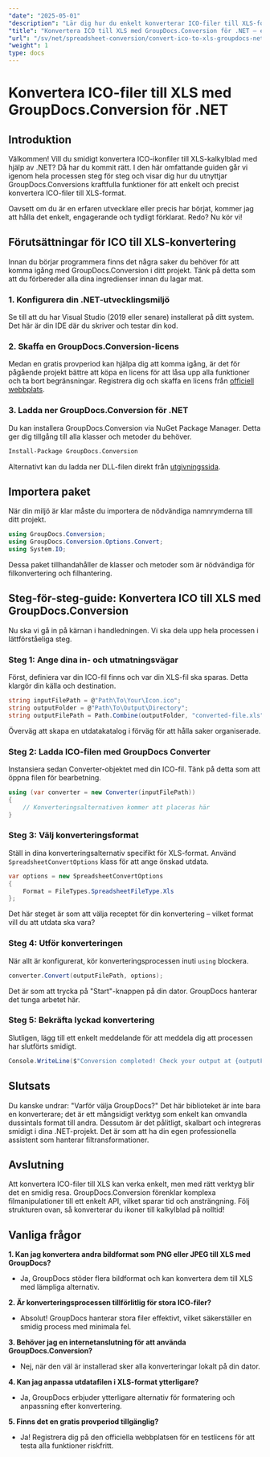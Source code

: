 ```yaml
---
"date": "2025-05-01"
"description": "Lär dig hur du enkelt konverterar ICO-filer till XLS-format med GroupDocs.Conversion för .NET. Följ den här steg-för-steg-guiden för sömlös filkonvertering i dina C#-projekt."
"title": "Konvertera ICO till XLS med GroupDocs.Conversion för .NET – en steg-för-steg-guide"
"url": "/sv/net/spreadsheet-conversion/convert-ico-to-xls-groupdocs-net/"
"weight": 1
type: docs
---
```

# Konvertera ICO-filer till XLS med GroupDocs.Conversion för .NET

## Introduktion

Välkommen! Vill du smidigt konvertera ICO-ikonfiler till XLS-kalkylblad med hjälp av .NET? Då har du kommit rätt. I den här omfattande guiden går vi igenom hela processen steg för steg och visar dig hur du utnyttjar GroupDocs.Conversions kraftfulla funktioner för att enkelt och precist konvertera ICO-filer till XLS-format.

Oavsett om du är en erfaren utvecklare eller precis har börjat, kommer jag att hålla det enkelt, engagerande och tydligt förklarat. Redo? Nu kör vi!


## Förutsättningar för ICO till XLS-konvertering

Innan du börjar programmera finns det några saker du behöver för att komma igång med GroupDocs.Conversion i ditt projekt. Tänk på detta som att du förbereder alla dina ingredienser innan du lagar mat.

### 1. Konfigurera din .NET-utvecklingsmiljö

Se till att du har Visual Studio (2019 eller senare) installerat på ditt system. Det här är din IDE där du skriver och testar din kod.

### 2. Skaffa en GroupDocs.Conversion-licens

Medan en gratis provperiod kan hjälpa dig att komma igång, är det för pågående projekt bättre att köpa en licens för att låsa upp alla funktioner och ta bort begränsningar. Registrera dig och skaffa en licens från [officiell webbplats](https://purchase.groupdocs.com/buy).

### 3. Ladda ner GroupDocs.Conversion för .NET

Du kan installera GroupDocs.Conversion via NuGet Package Manager. Detta ger dig tillgång till alla klasser och metoder du behöver. 

```bash
Install-Package GroupDocs.Conversion
```
Alternativt kan du ladda ner DLL-filen direkt från [utgivningssida](https://releases.groupdocs.com/conversion/net/).


## Importera paket

När din miljö är klar måste du importera de nödvändiga namnrymderna till ditt projekt.

```csharp
using GroupDocs.Conversion;
using GroupDocs.Conversion.Options.Convert;
using System.IO;
```

Dessa paket tillhandahåller de klasser och metoder som är nödvändiga för filkonvertering och filhantering.


## Steg-för-steg-guide: Konvertera ICO till XLS med GroupDocs.Conversion

Nu ska vi gå in på kärnan i handledningen. Vi ska dela upp hela processen i lättförståeliga steg.

### Steg 1: Ange dina in- och utmatningsvägar

Först, definiera var din ICO-fil finns och var din XLS-fil ska sparas. Detta klargör din källa och destination.

```csharp
string inputFilePath = @"Path\To\Your\Icon.ico";
string outputFolder = @"Path\To\Output\Directory";
string outputFilePath = Path.Combine(outputFolder, "converted-file.xls");
```

Överväg att skapa en utdatakatalog i förväg för att hålla saker organiserade.

### Steg 2: Ladda ICO-filen med GroupDocs Converter

Instansiera sedan Converter-objektet med din ICO-fil. Tänk på detta som att öppna filen för bearbetning.

```csharp
using (var converter = new Converter(inputFilePath))
{
    // Konverteringsalternativen kommer att placeras här
}
```

### Steg 3: Välj konverteringsformat

Ställ in dina konverteringsalternativ specifikt för XLS-format. Använd `SpreadsheetConvertOptions` klass för att ange önskad utdata.

```csharp
var options = new SpreadsheetConvertOptions 
{ 
    Format = FileTypes.SpreadsheetFileType.Xls 
};
```

Det här steget är som att välja receptet för din konvertering – vilket format vill du att utdata ska vara?

### Steg 4: Utför konverteringen

När allt är konfigurerat, kör konverteringsprocessen inuti `using` blockera.

```csharp
converter.Convert(outputFilePath, options);
```

Det är som att trycka på "Start"-knappen på din dator. GroupDocs hanterar det tunga arbetet här.

### Steg 5: Bekräfta lyckad konvertering

Slutligen, lägg till ett enkelt meddelande för att meddela dig att processen har slutförts smidigt.

```csharp
Console.WriteLine($"Conversion completed! Check your output at {outputFolder}");
```

## Slutsats

Du kanske undrar: "Varför välja GroupDocs?" Det här biblioteket är inte bara en konverterare; det är ett mångsidigt verktyg som enkelt kan omvandla dussintals format till andra. Dessutom är det pålitligt, skalbart och integreras smidigt i dina .NET-projekt. Det är som att ha din egen professionella assistent som hanterar filtransformationer.


## Avslutning

Att konvertera ICO-filer till XLS kan verka enkelt, men med rätt verktyg blir det en smidig resa. GroupDocs.Conversion förenklar komplexa filmanipulationer till ett enkelt API, vilket sparar tid och ansträngning. Följ strukturen ovan, så konverterar du ikoner till kalkylblad på nolltid!


## Vanliga frågor

**1. Kan jag konvertera andra bildformat som PNG eller JPEG till XLS med GroupDocs?**  

- Ja, GroupDocs stöder flera bildformat och kan konvertera dem till XLS med lämpliga alternativ.

**2. Är konverteringsprocessen tillförlitlig för stora ICO-filer?**  

- Absolut! GroupDocs hanterar stora filer effektivt, vilket säkerställer en smidig process med minimala fel.

**3. Behöver jag en internetanslutning för att använda GroupDocs.Conversion?**  

- Nej, när den väl är installerad sker alla konverteringar lokalt på din dator.

**4. Kan jag anpassa utdatafilen i XLS-format ytterligare?**  

- Ja, GroupDocs erbjuder ytterligare alternativ för formatering och anpassning efter konvertering.

**5. Finns det en gratis provperiod tillgänglig?**  

- Ja! Registrera dig på den officiella webbplatsen för en testlicens för att testa alla funktioner riskfritt.
